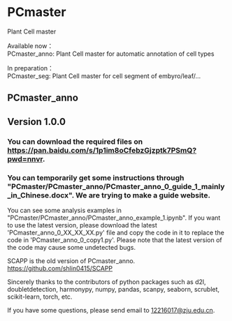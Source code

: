 # PCmaster
Plant Cell master    
    
Available now：    
PCmaster_anno: Plant Cell master for automatic annotation of cell types    
    
In preparation：    
PCmaster_seg: Plant Cell master for cell segment of embyro/leaf/...    

## PCmaster_anno ##
## Version 1.0.0 ##
### You can download the required files on https://pan.baidu.com/s/1p1im8oCfebzGjzptk7PSmQ?pwd=nnvr. ###
### You can temporarily get some instructions through "PCmaster/PCmaster_anno/PCmaster_anno_0_guide_1_mainly_in_Chinese.docx". We are trying to make a guide website. ### 
You can see some analysis examples in "PCmaster/PCmaster_anno/PCmaster_anno_example_1.ipynb". 
If you want to use the latest version, please download the latest 'PCmaster_anno_0_XX_XX_XX.py' file and copy the code in it to replace the code in 'PCmaster_anno_0_copy1.py'.
Please note that the latest version of the code may cause some undetected bugs.    

SCAPP is the old version of PCmaster_anno.
https://github.com/shlin0415/SCAPP

Sincerely thanks to the contributors of python packages such as d2l, doubletdetection, harmonypy, numpy, pandas, scanpy, seaborn, scrublet, scikit-learn, torch, etc.

If you have some questions, please send email to 12216017@zju.edu.cn.
